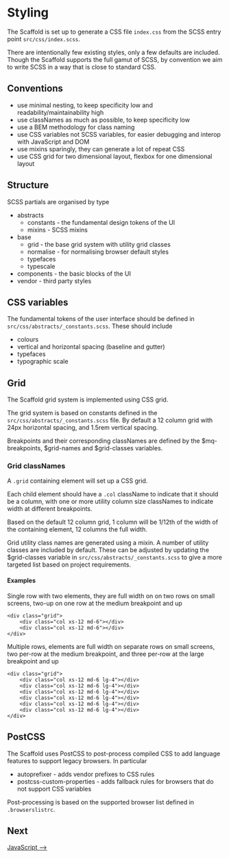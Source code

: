 # Styling

The Scaffold is set up to generate a CSS file `index.css` from the SCSS entry point `src/css/index.scss`.

There are intentionally few existing styles, only a few defaults are included. Though the Scaffold supports the full gamut of SCSS, by convention we aim to write SCSS in a way that is close to standard CSS.

## Conventions
- use minimal nesting, to keep specificity low and readability/maintainability high
- use classNames as much as possible, to keep specificity low
- use a BEM methodology for class naming
- use CSS variables not SCSS variables, for easier debugging and interop with JavaScript and DOM
- use mixins sparingly, they can generate a lot of repeat CSS
- use CSS grid for two dimensional layout, flexbox for one dimensional layout

## Structure
SCSS partials are organised by type

- abstracts
  - constants - the fundamental design tokens of the UI
  - mixins - SCSS mixins
- base
  - grid - the base grid system with utility grid classes
  - normalise - for normalising browser default styles
  - typefaces
  - typescale  
- components - the basic blocks of the UI
- vendor - third party styles

## CSS variables

The fundamental tokens of the user interface should be defined in `src/css/abstracts/_constants.scss`. These should include
- colours
- vertical and horizontal spacing (baseline and gutter)
- typefaces
- typographic scale


## Grid
The Scaffold grid system is implemented using CSS grid.

The grid system is based on constants defined in the `src/css/abstracts/_constants.scss` file. By default a 12 column grid with 24px horizontal spacing, and 1.5rem vertical spacing.

Breakpoints and their corresponding classNames are defined by the $mq-breakpoints, $grid-names and $grid-classes variables.

### Grid classNames
A `.grid` containing element will set up a CSS grid.

Each child element should have a `.col` className to indicate that it should be a column, with one or more utility column size classNames to indicate width at different breakpoints.

Based on the default 12 column grid, 1 column will be 1/12th of the width of the containing element, 12 columns the full width.

Grid utility class names are generated using a mixin.  A number of utility classes are included by default.  These can be adjusted by updating the $grid-classes variable in `src/css/abstracts/_constants.scss` to give a more targeted list based on project requirements.

#### Examples
Single row with two elements, they are full width on on two rows on small screens, two-up on one row at the medium breakpoint and up
```
<div class="grid">
    <div class="col xs-12 md-6"></div>
    <div class="col xs-12 md-6"></div>
</div>
```

Multiple rows, elements are full width on separate rows on small screens, two per-row at the medium breakpoint, and three per-row at the large breakpoint and up
```
<div class="grid">
    <div class="col xs-12 md-6 lg-4"></div>
    <div class="col xs-12 md-6 lg-4"></div>
    <div class="col xs-12 md-6 lg-4"></div>
    <div class="col xs-12 md-6 lg-4"></div>
    <div class="col xs-12 md-6 lg-4"></div>
    <div class="col xs-12 md-6 lg-4"></div>
</div>
```

## PostCSS
The Scaffold uses PostCSS to post-process compiled CSS to add language features to support legacy browsers. In particular

- autoprefixer - adds vendor prefixes to CSS rules
- postcss-custom-properties - adds fallback rules for browsers that do not support CSS variables

Post-processing is based on the supported browser list defined in `.browserslistrc`. 


## Next
[JavaScript ⟶](./javascript.md)